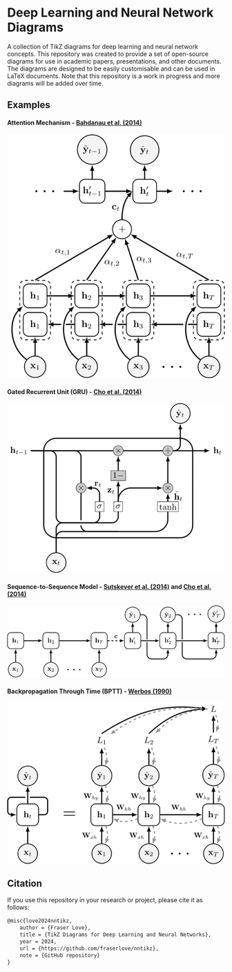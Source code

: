 # Deep Learning and Neural Network Diagrams

A collection of TikZ diagrams for deep learning and neural network concepts. This repository was created to provide a set of open-source diagrams for use in academic papers, presentations, and other documents. The diagrams are designed to be easily customisable and can be used in LaTeX documents. Note that this repository is a work in progress and more diagrams will be added over time.

## Examples

#### Attention Mechanism - [Bahdanau et al. (2014)](https://arxiv.org/abs/1409.0473)
![](assets/attention.png)

#### Gated Recurrent Unit (GRU) - [Cho et al. (2014)](https://arxiv.org/abs/1406.1078)
![](assets/gru.png)

#### Sequence-to-Sequence Model - [Sutskever et al. (2014)](https://arxiv.org/abs/1409.3215) and [Cho et al. (2014)](https://arxiv.org/abs/1406.1078)
![](assets/rnn_encoder_decoder.png)

#### Backpropagation Through Time (BPTT) - [Werbos (1990)](https://www.researchgate.net/publication/220365479_Backpropagation_through_time)
![](assets/rnn_btt.png)

## Citation

If you use this repository in your research or project, please cite it as follows:
```
@misc{love2024nntikz,
    author = {Fraser Love},
    title = {TikZ Diagrams for Deep Learning and Neural Networks},
    year = 2024,
    url = {https://github.com/fraserlove/nntikz},
    note = {GitHub repository}
}
```